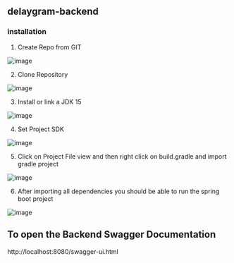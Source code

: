 ## delaygram-backend

### installation
1. Create Repo from GIT

![image](https://user-images.githubusercontent.com/37246071/113479350-dc773980-948e-11eb-9bfe-b87f76081119.png)

2. Clone Repository 

 ![image](https://user-images.githubusercontent.com/37246071/113479432-645d4380-948f-11eb-84c6-a49a100e1825.png)

3. Install or link a JDK 15 

![image](https://user-images.githubusercontent.com/37246071/113479580-2f9dbc00-9490-11eb-8727-7dedfc0bf054.png)

4. Set Project SDK 

![image](https://user-images.githubusercontent.com/37246071/113479608-5a881000-9490-11eb-8b03-e37677cb1b9f.png)

5. Click on Project File view and then right click on build.gradle and import gradle project

 ![image](https://user-images.githubusercontent.com/37246071/113479725-f44fbd00-9490-11eb-8499-dec17deacd55.png)

6. After importing all dependencies you should be able to run the spring boot project

![image](https://user-images.githubusercontent.com/37246071/113479769-324ce100-9491-11eb-8a28-cae37fb45da8.png)


## To open the Backend Swagger Documentation

http://localhost:8080/swagger-ui.html
